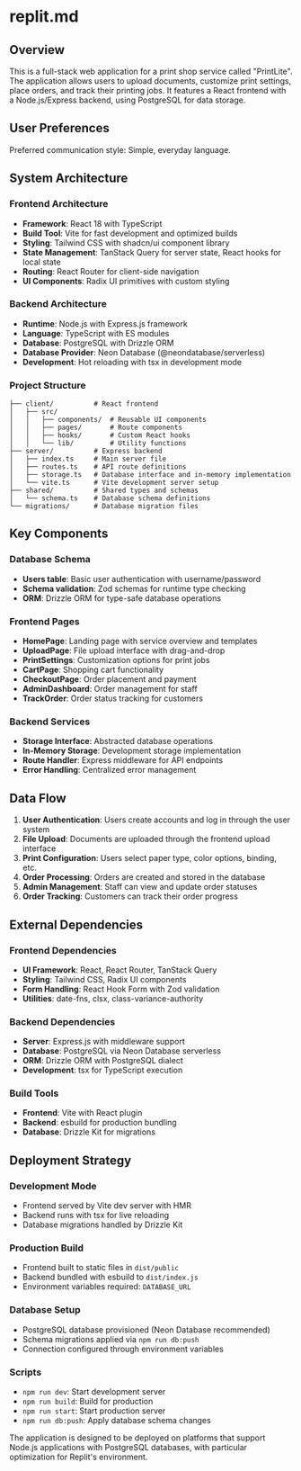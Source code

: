 # replit.md

## Overview

This is a full-stack web application for a print shop service called "PrintLite". The application allows users to upload documents, customize print settings, place orders, and track their printing jobs. It features a React frontend with a Node.js/Express backend, using PostgreSQL for data storage.

## User Preferences

Preferred communication style: Simple, everyday language.

## System Architecture

### Frontend Architecture
- **Framework**: React 18 with TypeScript
- **Build Tool**: Vite for fast development and optimized builds
- **Styling**: Tailwind CSS with shadcn/ui component library
- **State Management**: TanStack Query for server state, React hooks for local state
- **Routing**: React Router for client-side navigation
- **UI Components**: Radix UI primitives with custom styling

### Backend Architecture
- **Runtime**: Node.js with Express.js framework
- **Language**: TypeScript with ES modules
- **Database**: PostgreSQL with Drizzle ORM
- **Database Provider**: Neon Database (@neondatabase/serverless)
- **Development**: Hot reloading with tsx in development mode

### Project Structure
```
├── client/          # React frontend
│   ├── src/
│   │   ├── components/  # Reusable UI components
│   │   ├── pages/       # Route components
│   │   ├── hooks/       # Custom React hooks
│   │   └── lib/         # Utility functions
├── server/          # Express backend
│   ├── index.ts     # Main server file
│   ├── routes.ts    # API route definitions
│   ├── storage.ts   # Database interface and in-memory implementation
│   └── vite.ts      # Vite development server setup
├── shared/          # Shared types and schemas
│   └── schema.ts    # Database schema definitions
└── migrations/      # Database migration files
```

## Key Components

### Database Schema
- **Users table**: Basic user authentication with username/password
- **Schema validation**: Zod schemas for runtime type checking
- **ORM**: Drizzle ORM for type-safe database operations

### Frontend Pages
- **HomePage**: Landing page with service overview and templates
- **UploadPage**: File upload interface with drag-and-drop
- **PrintSettings**: Customization options for print jobs
- **CartPage**: Shopping cart functionality
- **CheckoutPage**: Order placement and payment
- **AdminDashboard**: Order management for staff
- **TrackOrder**: Order status tracking for customers

### Backend Services
- **Storage Interface**: Abstracted database operations
- **In-Memory Storage**: Development storage implementation
- **Route Handler**: Express middleware for API endpoints
- **Error Handling**: Centralized error management

## Data Flow

1. **User Authentication**: Users create accounts and log in through the user system
2. **File Upload**: Documents are uploaded through the frontend upload interface
3. **Print Configuration**: Users select paper type, color options, binding, etc.
4. **Order Processing**: Orders are created and stored in the database
5. **Admin Management**: Staff can view and update order statuses
6. **Order Tracking**: Customers can track their order progress

## External Dependencies

### Frontend Dependencies
- **UI Framework**: React, React Router, TanStack Query
- **Styling**: Tailwind CSS, Radix UI components
- **Form Handling**: React Hook Form with Zod validation
- **Utilities**: date-fns, clsx, class-variance-authority

### Backend Dependencies
- **Server**: Express.js with middleware support
- **Database**: PostgreSQL via Neon Database serverless
- **ORM**: Drizzle ORM with PostgreSQL dialect
- **Development**: tsx for TypeScript execution

### Build Tools
- **Frontend**: Vite with React plugin
- **Backend**: esbuild for production bundling
- **Database**: Drizzle Kit for migrations

## Deployment Strategy

### Development Mode
- Frontend served by Vite dev server with HMR
- Backend runs with tsx for live reloading
- Database migrations handled by Drizzle Kit

### Production Build
- Frontend built to static files in `dist/public`
- Backend bundled with esbuild to `dist/index.js`
- Environment variables required: `DATABASE_URL`

### Database Setup
- PostgreSQL database provisioned (Neon Database recommended)
- Schema migrations applied via `npm run db:push`
- Connection configured through environment variables

### Scripts
- `npm run dev`: Start development server
- `npm run build`: Build for production
- `npm run start`: Start production server
- `npm run db:push`: Apply database schema changes

The application is designed to be deployed on platforms that support Node.js applications with PostgreSQL databases, with particular optimization for Replit's environment.